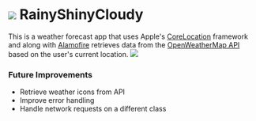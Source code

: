 # ![](http://i.imgur.com/gTrZTjQ.png) RainyShinyCloudy

This is a weather forecast app that uses Apple's [CoreLocation](https://developer.apple.com/reference/corelocation) framework and along with [Alamofire](https://github.com/Alamofire/Alamofire) retrieves  data from the [OpenWeatherMap API](https://openweathermap.org/api) based on the user's current location.
![](http://g.recordit.co/xrpDQif3Hm.gif)

### Future Improvements
* Retrieve weather icons from API
* Improve error handling
* Handle network requests on a different class
